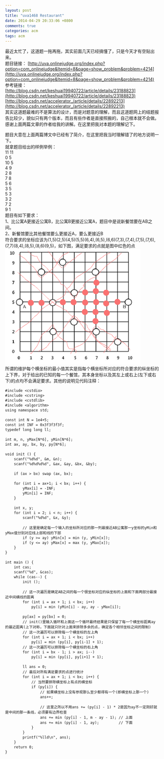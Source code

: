 ```yaml
---
layout: post
title: "uva1468 Restaurant"
date: 2014-04-29 20:33:06 +0800
comments: true
categories: acm
tags: acm
---
```

最近太忙了，这道题一拖再拖，其实前面几天已经搞懂了，只是今天才有空贴出来。  
题目链接：    [http://uva.onlinejudge.org/index.php?option=com_onlinejudge&Itemid=8&page=show_problem&problem=4214](http://uva.onlinejudge.org/index.php?option=com_onlinejudge&Itemid=8&page=show_problem&problem=4214)  
参考链接：  
[http://blog.csdn.net/keshuai19940722/article/details/23188823](http://blog.csdn.net/keshuai19940722/article/details/23188823)
[http://blog.csdn.net/accelerator_/article/details/22892213](http://blog.csdn.net/accelerator_/article/details/22892213)  
其实这道题最难的不是算法的设计，而是对题意的理解，而且这道题网上的结题报告比较少，貌似只有两个版本，而且有些作者是直接照搬的，自己根本就不会做。感谢上面两篇文章的作者给我的讲解。在这里把我对本题的理解记下。
<!--more-->
题目大意在上面两篇博文中已经有了简介，在这里把我当时理解错了的地方说明一下。  
就拿题目给出的样例举例：  
11 11  
0 5  
10 5  
4 9  
2 8  
7 8  
5 6  
3 5  
5 3  
3 2  
7 2  
9 1  
题目有如下要求：  
1、比公寓A更接近公寓B，比公寓B更接近公寓A，题目中是说新餐馆要在AB之间。  
2、新餐馆要比其他餐馆要么更接近A，要么更接近B  
符合要求的坐标应该为(1,5)(2,5)(4,5)(5,5)(6,4),(6,5),(6,6)(7,3),(7,4),(7,5),(7,6),(7,7)(8,4),(8,5),(8,6)(9,5)，如下图，满足要求的点就是图中红色的点  
![uva1468](/source/images/uva1468.jpg)  
所谓的维护每个横坐标的最小值其实是指每个横坐标所对应的符合要求的纵坐标的上下界，对于给出的已知的每一个餐馆，其本身坐标以及其左上或右上(左下或右下)的点均不会满足要求。其他的说明见代码注释：

    #include <cstdio>
	#include <cstring>
	#include <cstdlib>
	#include <algorithm>
	using namespace std;

	const int N = 1e4+5;
	const int INF = 0x3f3f3f3f;
	typedef long long ll;

	int m, n, yMax[N*6], yMin[N*6];
	int ax, ay, bx, by, py[N*6];

	void init () {
		scanf("%d%d", &m, &n);
		scanf("%d%d%d%d", &ax, &ay, &bx, &by);

		if (ax > bx) swap (ax, bx);

		for (int i = ax+1; i < bx; i++) {
			yMax[i] = -INF;
			yMin[i] = INF;
		}

		int x, y;
		for (int i = 2; i < n; i++) {
			scanf("%d%d", &x, &y);

			// 这里是确定每一个输入的坐标所对应的那一列最接近AB公寓那一y坐标的yMin和yMax值分别对应线上部和线的下部
			if (y >= ay) yMin[x] = min (y, yMin[x]);
			if (y <= ay) yMax[x] = max (y, yMax[x]);
		}
	}

	int main () {
		int cas;
		scanf("%d", &cas);
		while (cas--) {
			init ();

			// 这一次遍历是确定AB之间的每一个很坐标对应的纵坐标的上面和下面两部分最接近中间横线的距离
			for (int i = ax + 1; i < bx; i++)
				py[i] = min (yMin[i] - ay, ay - yMax[i]);

			py[ax] = py[bx] = 0;
			// init()里输入循环和上面这一个循环最终结果是只保留了每一个横坐标距离ay的最近距离(上下对称，下面就只针对上面来排除多余的点，确定各个相邻坐标之间的限制)
			// 这一次遍历可以排除每一个横坐标的左上角
			for (int i = ax + 1; i < bx; i++)
				py[i] = min (py[i], py[i-1] + 1);
			// 这一次遍历可以排除每一个横坐标的右上角
			for (int i = bx - 1; i > ax; i--)
				py[i] = min (py[i], py[i+1] + 1);

			ll ans = 0;
			// 最后对所有满足要求的点进行统计
			for (int i = ax + 1; i < bx; i++) {
				// 当然要排除横坐标上有点的横坐标
				if (py[i]) {
					// 如果横坐标上没有参观那么至少都得有一个(即横坐标上那一个)
					ans++;

					// 这里之所以不用ans += (py[i] - 1) * 2是因为ay不一定刚好就是中间的那一条线，必须要有边界检查
					ans += min (py[i] - 1, m - ay - 1);	// 上面
					ans += min (py[i] - 1, ay);			// 下面
				}
			}
			printf("%lld\n", ans);
		}
		return 0;
	}